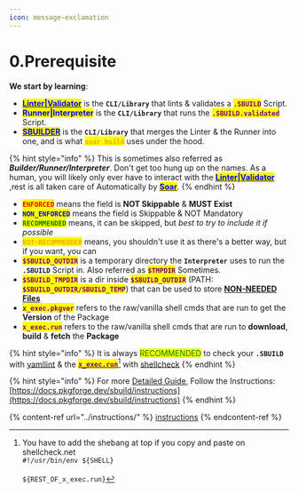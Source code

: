 ```yaml
---
icon: message-exclamation
---
```


# 0.Prerequisite

**We start by learning**:

* [<mark style="color:blue;">**Linter|Validator**</mark>](https://github.com/pkgforge/sbuilder#sbuild-linter) is the **`CLI/Library`** that lints & validates a <mark style="color:purple;">**`.SBUILD`**</mark> Script.
* <mark style="color:blue;">**Runner|Interpreter**</mark> is the **`CLI/Library`** that runs the <mark style="color:purple;">**`.SBUILD.validated`**</mark> Script.
* [<mark style="color:blue;">**SBUILDER**</mark>](https://github.com/pkgforge/sbuilder) is the **`CLI/Library`** that merges the Linter & the Runner into one, and is what <mark style="color:orange;">**`soar build`**</mark> uses under the hood.&#x20;

{% hint style="info" %}
This is sometimes also referred as _**Builder/Runner/Interpreter**_. Don't get too hung up on the names. As a human, you will likely only ever have to interact with the [<mark style="color:blue;">**Linter|Validator**</mark>](https://github.com/pkgforge/sbuilder#sbuild-linter) ,rest is all taken care of Automatically by [<mark style="color:blue;">**Soar**</mark>](https://github.com/pkgforge/soar).
{% endhint %}

* <mark style="color:red;">**`ENFORCED`**</mark> means the field is **NOT Skippable** & **MUST Exist**
* <mark style="color:blue;">**`NON_ENFORCED`**</mark> means the field is Skippable & NOT Mandatory
* <mark style="color:green;">**`RECOMMENDED`**</mark> means, it can be skipped, but _best to try to include it if possible_
* <mark style="color:orange;">**`NOT-RECOMMENDED`**</mark> means, you shouldn't use it as there's a better way, but if you want, you can
* <mark style="color:purple;">**`$SBUILD_OUTDIR`**</mark> is a temporary directory the **`Interpreter`** uses to run the **`.SBUILD`** Script in. Also referred as <mark style="color:purple;">**`$TMPDIR`**</mark> Sometimes.
* <mark style="color:purple;">**`$SBUILD_TMPDIR`**</mark> is a dir inside <mark style="color:purple;">**`$SBUILD_OUTDIR`**</mark> (PATH: <mark style="color:purple;">**`$SBUILD_OUTDIR/SBUILD_TEMP`**</mark>) that can be used to store [**NON-NEEDED Files**](https://docs.pkgforge.dev/sbuild/instructions/needed_files)
* <mark style="color:purple;">**`x_exec.pkgver`**</mark> refers to the raw/vanilla shell cmds that are run to get the **Version** of the Package
* <mark style="color:purple;">**`x_exec.run`**</mark> refers to the raw/vanilla shell cmds that are run to **download**, **build** & **fetch** the **Package**

{% hint style="info" %}
&#x20;It is always <mark style="color:green;">RECOMMENDED</mark> to check your **`.SBUILD`** with [yamllint](https://www.yamllint.com/) & the [<mark style="color:purple;">**`x_exec.run`**</mark>](#user-content-fn-1)[^1] with [shellcheck](https://www.shellcheck.net/)
{% endhint %}

{% hint style="info" %}
For more [Detailed Guide](../instructions/), Follow the Instructions: [https://docs.pkgforge.dev/sbuild/instructions](https://docs.pkgforge.dev/sbuild/instructions)
{% endhint %}

{% content-ref url="../instructions/" %}
[instructions](../instructions/)
{% endcontent-ref %}

[^1]: You have to add the shebang at top if you copy and paste on shellcheck.net\
    `#!/usr/bin/env ${SHELL}`\
    \
    `${REST_OF_x_exec.run}`
